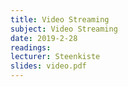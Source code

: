 ```yaml
---
title: Video Streaming
subject: Video Streaming 
date: 2019-2-28
readings: 
lecturer: Steenkiste
slides: video.pdf
---
```


